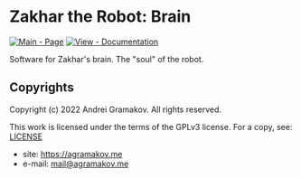 # Zakhar the Robot: Brain

[![Main - Page](https://img.shields.io/badge/Project-Zakhar%20the%20Robot-blue)](https://zakhar-the-robot.github.io/doc "See the project on Github") [![View - Documentation](https://img.shields.io/badge/Documentation-orange)](https://zakhar-the-robot.github.io/doc/docs/gears/brain "Go to Documentation")

Software for Zakhar's brain. The "soul" of the robot.

## Copyrights

Copyright (c) 2022 Andrei Gramakov. All rights reserved.

This work is licensed under the terms of the GPLv3 license. For a copy, see: [LICENSE](LICENSE)

- site:    https://agramakov.me
- e-mail:  mail@agramakov.me
